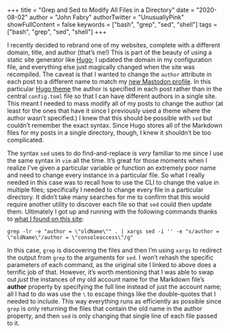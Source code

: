 +++
title = "Grep and Sed to Modify All Files in a Directory"
date = "2020-08-02"
author = "John Fabry"
authorTwitter = "UnusuallyPink"
showFullContent = false
keywords = ["bash", "grep", "sed", "shell"]
tags = ["bash", "grep", "sed", "shell"]
+++

I recently decided to rebrand one of my websites, complete with a different domain, title, and author (that’s me!) This is part of the beauty of using a static site generator like [Hugo](https://gohugo.io/); I updated the domain in my configuration file, and everything else just magically changed when the site was recompiled. The caveat is that I wanted to change the `author` attribute in each post to a different name to match my [new Mastodon profile](https://fosstodon.org/@consoleaccess). In this particular [Hugo theme](https://themes.gohugo.io/hugo-theme-terminal/) the author is specified in each post rather than in the central `config.toml` file so that I can have different authors in a single site. This meant I needed to mass modify all of my posts to change the author (at least for the ones that have it since I previously used a theme where the author wasn’t specified.) I knew that this should be possible with `sed` but couldn’t remember the exact syntax. Since Hugo stores all of the Markdown files for my posts in a single directory, though, I knew it shouldn’t be too complicated.

The syntax `sed` uses to do find-and-replace is _very_ familiar to me since I use the same syntax in `vim` all the time. It’s great for those moments when I realize I’ve given a particular variable or function an extremely poor name and need to change every instance in a particular file. So what I really needed in this case was to recall how to use the CLI to change the value in multiple files; specifically I needed to change every file in a particular directory. It didn’t take many searches for me to confirm that this would require another utility to discover each file so that `sed` could then update them. Ultimately I got up and running with the following commands thanks to [what I found on this site](https://isaacsukin.com/news/2013/06/command-line-tip-replace-word-all-files-directory):

```shell
grep -lr -e "author = \"oldName\"" . | xargs sed -i '' -e "s/author = \"oldName\"/author = \"consoleaccess\"/g"
```

In this case, `grep` is discovering the files and then I’m using `xargs` to redirect the output from `grep` to the arguments for `sed`. I won’t rehash the specific parameters of each command, as the original site I linked to above does a terrific job of that. However, it’s worth mentioning that I was able to swap out _just_ the instances of my old account name for the Markdown file’s **author** property by specifying the full line instead of just the account name; all I had to do was use the `\` to escape things like the double-quotes that I needed to include. This way everything runs as efficiently as possible since `grep` is only returning the files that contain the old name in the author property, and then `sed` is only changing that single line of each file passed to it.
